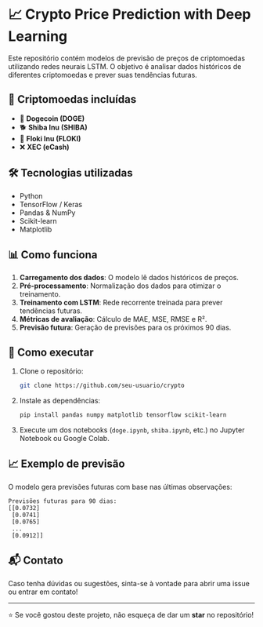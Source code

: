 # 📈 Crypto Price Prediction with Deep Learning

Este repositório contém modelos de previsão de preços de criptomoedas utilizando redes neurais LSTM. O objetivo é analisar dados históricos de diferentes criptomoedas e prever suas tendências futuras.

## 📌 Criptomoedas incluídas
- 🐶 **Dogecoin (DOGE)**
- 🐕 **Shiba Inu (SHIBA)**
- 🚀 **Floki Inu (FLOKI)**
- ❌ **XEC (eCash)**

## 🛠 Tecnologias utilizadas
- Python
- TensorFlow / Keras
- Pandas & NumPy
- Scikit-learn
- Matplotlib

## 📊 Como funciona
1. **Carregamento dos dados**: O modelo lê dados históricos de preços.
2. **Pré-processamento**: Normalização dos dados para otimizar o treinamento.
3. **Treinamento com LSTM**: Rede recorrente treinada para prever tendências futuras.
4. **Métricas de avaliação**: Cálculo de MAE, MSE, RMSE e R².
5. **Previsão futura**: Geração de previsões para os próximos 90 dias.

## 🚀 Como executar
1. Clone o repositório:
   ```bash
   git clone https://github.com/seu-usuario/crypto
   ```
2. Instale as dependências:
   ```bash
   pip install pandas numpy matplotlib tensorflow scikit-learn
   ```
3. Execute um dos notebooks (`doge.ipynb`, `shiba.ipynb`, etc.) no Jupyter Notebook ou Google Colab.

## 📈 Exemplo de previsão
O modelo gera previsões futuras com base nas últimas observações:
```plaintext
Previsões futuras para 90 dias:
[[0.0732]
 [0.0741]
 [0.0765]
 ...
 [0.0912]]
```

## 📬 Contato
Caso tenha dúvidas ou sugestões, sinta-se à vontade para abrir uma issue ou entrar em contato!

---
⭐ Se você gostou deste projeto, não esqueça de dar um **star** no repositório!
